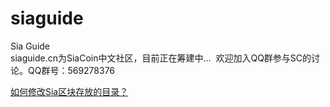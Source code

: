 # siaguide
Sia Guide<br>
siaguide.cn为SiaCoin中文社区，目前正在筹建中...  欢迎加入QQ群参与SC的讨论。QQ群号：569278376

[如何修改Sia区块存放的目录？](https://github.com/dennishucd/siaguide/blob/master/siaui.md)
